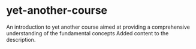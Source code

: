 # yet-another-course
An introduction to yet another course aimed at providing a comprehensive understanding of the fundamental concepts Added content to the description.
